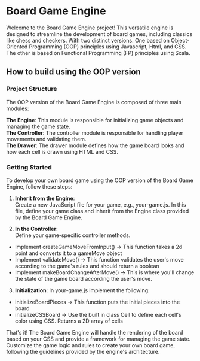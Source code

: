 # Board Game Engine 
Welcome to the Board Game Engine project! This versatile engine is designed to streamline the development of board games, including classics like chess and checkers.
With two distinct versions. One based on Object-Oriented Programming (OOP) principles using Javascript, Html, and CSS. 
The other is based on Functional Programming (FP) principles using Scala.
## How to build using the OOP version
### Project Structure
The OOP version of the Board Game Engine is composed of three main modules:

**The Engine**: This module is responsible for initializing game objects and managing the game state.   
**The Controller**: The controller module is responsible for handling player movements and validating them.   
**The Drawer**: The drawer module defines how the game board looks and how each cell is drawn using HTML and CSS.   
### Getting Started
To develop your own board game using the OOP version of the Board Game Engine, follow these steps:

1. **Inherit from the Engine**:   
Create a new JavaScript file for your game, e.g., your-game.js. In this file,
define your game class and inherit from the Engine class provided by the Board Game Engine.

2. **In the Controller**:   
Define your game-specific controller methods.
- Implement createGameMoveFromInput() -> This function takes a 2d point and converts it to a gameMove object
- Implement validateMove() -> This function validates the user's move according to the game's rules and should return a boolean
- Implement makeBoardChangeAfterMove() -> This is where you'll change the state of the game board according the user's move.

3. **Initialization**:
In your-game.js implement the following:
- initializeBoardPieces -> This function puts the initial pieces into the board
- initializeCSSBoard -> Use the built in class Cell to define each cell's color using CSS. Returns a 2D array of cells

That's it! 
The Board Game Engine will handle the rendering of the board based on your CSS and provide a framework for managing the game state. 
Customize the game logic and rules to create your own board game, following the guidelines provided by the engine's architecture.

